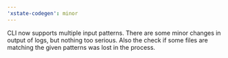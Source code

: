 ```yaml
---
'xstate-codegen': minor
---
```


CLI now supports multiple input patterns. There are some minor changes in output of logs, but nothing too serious. Also the check if some files are matching the given patterns was lost in the process.
